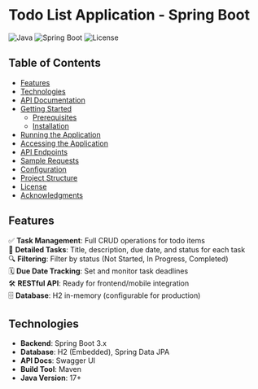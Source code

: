 # Todo List Application - Spring Boot

![Java](https://img.shields.io/badge/Java-17+-orange)
![Spring Boot](https://img.shields.io/badge/Spring_Boot-3.x-green)
![License](https://img.shields.io/badge/License-MIT-blue)

## Table of Contents
- [Features](#features)
- [Technologies](#technologies)
- [API Documentation](#api-documentation)
- [Getting Started](#getting-started)
  - [Prerequisites](#prerequisites)
  - [Installation](#installation)
- [Running the Application](#running-the-application)
- [Accessing the Application](#accessing-the-application)
- [API Endpoints](#api-endpoints)
- [Sample Requests](#sample-requests)
- [Configuration](#configuration)
- [Project Structure](#project-structure)
- [License](#license)
- [Acknowledgments](#acknowledgments)

## Features

✅ **Task Management**: Full CRUD operations for todo items  
📝 **Detailed Tasks**: Title, description, due date, and status for each task  
🔍 **Filtering**: Filter by status (Not Started, In Progress, Completed)  
🗓️ **Due Date Tracking**: Set and monitor task deadlines  
🛠️ **RESTful API**: Ready for frontend/mobile integration  
🗄️ **Database**: H2 in-memory (configurable for production) 

## Technologies

- **Backend**: Spring Boot 3.x
- **Database**: H2 (Embedded), Spring Data JPA
- **API Docs**: Swagger UI
- **Build Tool**: Maven
- **Java Version**: 17+
